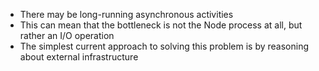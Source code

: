 - There may be long-running asynchronous activities
- This can mean that the bottleneck is not the Node process at all, but rather an I/O operation
- The simplest current approach to solving this problem is by reasoning about external infrastructure
